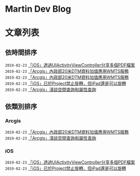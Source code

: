 # Martin Dev Blog

# 文章列表

## 依時間排序

`2019-02-23`  [「iOS」透過UIActivityViewController分享多個PDF檔案](https://github.com/MartinHuang0933/Blog/issues/5)  
`2019-02-23`  [「Arcgis」內政部20米DTM資料加值應用WMTS服務](https://github.com/MartinHuang0933/Blog/issues/4)  
`2019-02-23`  [「Arcgis」內政部20米DTM資料加值應用WMTS服務](https://github.com/MartinHuang0933/Blog/issues/1)  
`2019-02-23`  [「iOS」已於Project禁止旋轉，但iPad還是可以旋轉](https://github.com/MartinHuang0933/Blog/issues/2)  
`2019-02-23`  [「Arcgis」淺談空間查詢和屬性查詢](https://github.com/MartinHuang0933/Blog/issues/3) 

## 依類別排序

### Arcgis
`2019-02-23`  [「Arcgis」內政部20米DTM資料加值應用WMTS服務](https://github.com/MartinHuang0933/Blog/issues/1)  
`2019-02-23`  [「Arcgis」淺談空間查詢和屬性查詢](https://github.com/MartinHuang0933/Blog/issues/3)

### iOS
`2019-02-23`  [「iOS」透過UIActivityViewController分享多個PDF檔案](https://github.com/MartinHuang0933/Blog/issues/5)  
`2019-02-23`  [「iOS」已於Project禁止旋轉，但iPad還是可以旋轉](https://github.com/MartinHuang0933/Blog/issues/2)
